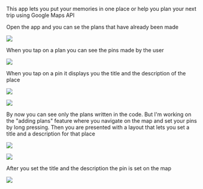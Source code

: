 This app lets you put your memories in one place or help you plan your next trip using Google Maps API 

Open the app and you can se the plans that have already been made

![](images/1.png)

When you tap on a plan you can see the pins made by the user

![](images/2.png)

When you tap on a pin it displays you the title and the description of the place

![](images/3.png)

![](images/4.png)

By now you can see only the plans written in the code. But I'm working on the "adding plans" feature where you navigate on the map and set your pins by long pressing. Then you are presented with a layout that lets you set a title and a description for that place

![](images/5.png)

![](images/6.png)

After you set the title and the description the pin is set on the map

![](images/7.png)
